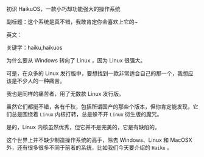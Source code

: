 初识 HaikuOS，一款小巧却功能强大的操作系统

副标题：这个系统是真不错，我敢肯定你会喜欢上它的~

英文：

关键字：haiku,haikuos



为什么要从 Windows 转向了 Linux ，因为 Linux 很强大。

可是，在众多的 Linux 发行版中，要想找到一款非常适合自己的那一个，我想应该是不少人的一种痛苦。

我也是同样的痛苦者，用了无数款 Linux 发行版。

虽然它们都挺不错，各有千秋，包括所谓国产的那些个版本，但你肯定能发现，它们总是围绕着 `Linux` 内核打转，总是躲不开 `Linux` 衍生版的魔咒。

是的，Linux 内核虽然优秀，但它并不是完美的，它是有缺陷的。

这个世界上并不缺少制造操作系统的高手，除去 Windows、Linux 和 MacOSX 外，还有很多很多不同于前者的系统，比如我们今天要介绍的 `Haiku` 。







